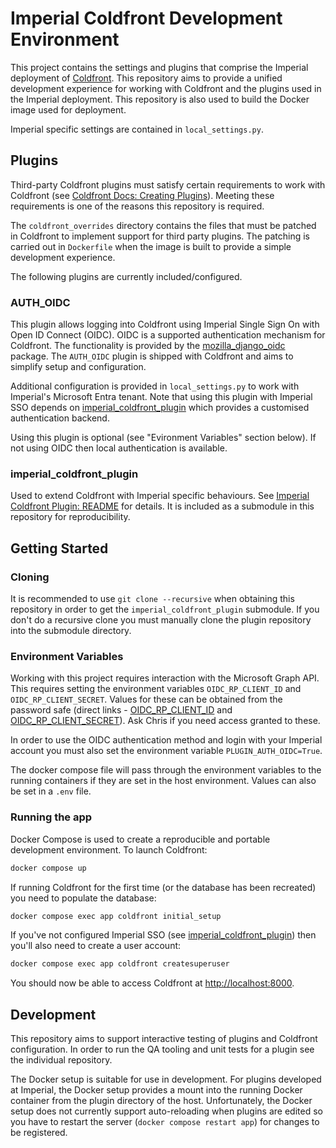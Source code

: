 # Imperial Coldfront Development Environment

This project contains the settings and plugins that comprise the Imperial deployment of
[Coldfront]. This repository aims to provide a unified development experience for
working with Coldfront and the plugins used in the Imperial deployment. This repository
is also used to build the Docker image used for deployment.

Imperial specific settings are contained in `local_settings.py`.

## Plugins

Third-party Coldfront plugins must satisfy certain requirements to work with Coldfront
(see [Coldfront Docs: Creating Plugins]). Meeting these requirements is one of the
reasons this repository is required.

The `coldfront_overrides` directory contains the files that must be patched in Coldfront
to implement support for third party plugins. The patching is carried out in
`Dockerfile` when the image is built to provide a simple development experience.

The following plugins are currently included/configured.

### AUTH_OIDC

This plugin allows logging into Coldfront using Imperial Single Sign On with Open ID
Connect (OIDC). OIDC is a supported authentication mechanism for Coldfront. The
functionality is provided by the [mozilla_django_oidc] package. The `AUTH_OIDC` plugin
is shipped with Coldfront and aims to simplify setup and configuration.

Additional configuration is provided in `local_settings.py` to work with Imperial's
Microsoft Entra tenant. Note that using this plugin with Imperial SSO depends on
[imperial_coldfront_plugin] which provides a customised authentication backend.

Using this plugin is optional (see "Evironment Variables" section below).
If not using OIDC then local authentication is available. 

[mozilla_django_oidc]: https://mozilla-django-oidc.readthedocs.io
[Coldfront Docs: OIDC]: https://coldfront.readthedocs.io/en/latest/config/#openid-connect-auth

### imperial\_coldfront\_plugin

Used to extend Coldfront with Imperial specific behaviours. See [Imperial Coldfront
Plugin: README] for details. It is included as a submodule in this repository for
reproducibility.

[Imperial Coldfront Plugin: README]: https://github.com/ImperialCollegeLondon/imperial_coldfront_plugin
[Coldfront Docs: Creating Plugins]: https://coldfront.readthedocs.io/en/latest/plugin/how_to_create_a_plugin/

## Getting Started

### Cloning

It is recommended to use `git clone --recursive` when obtaining this repository in order
to get the `imperial_coldfront_plugin` submodule. If you don't do a recursive clone you
must manually clone the plugin repository into the submodule directory.

### Environment Variables

Working with this project requires interaction with the Microsoft Graph API. This
requires setting the environment variables `OIDC_RP_CLIENT_ID` and
`OIDC_RP_CLIENT_SECRET`. Values for these can be obtained from the password safe
(direct links - [OIDC_RP_CLIENT_ID] and [OIDC_RP_CLIENT_SECRET]). Ask Chris if you need
access granted to these.

[OIDC_RP_CLIENT_ID]: https://icsecpws.cc.ic.ac.uk:443/GetPassCard.cc?ACCOUNTID=456011&ORGN_NAME=MSP
[OIDC_RP_CLIENT_SECRET]: https://icsecpws.cc.ic.ac.uk:443/GetPassCard.cc?ACCOUNTID=455711&ORGN_NAME=MSP

In order to use the OIDC authentication method and login with your Imperial account you
must also set the environment variable `PLUGIN_AUTH_OIDC=True`.

The docker compose file will pass through the environment variables to the running
containers if they are set in the host environment. Values can also be set in a `.env`
file.

### Running the app

Docker Compose is used to create a reproducible and portable development environment. To
launch Coldfront:

```bash
docker compose up
```

If running Coldfront for the first time (or the database has been recreated) you need to
populate the database:

```bash
docker compose exec app coldfront initial_setup
```

If you've not configured Imperial SSO (see [imperial_coldfront_plugin]) then you'll also
need to create a user account:

```bash
docker compose exec app coldfront createsuperuser
```

You should now be able to access Coldfront at <http://localhost:8000>.

## Development

This repository aims to support interactive testing of plugins and Coldfront
configuration. In order to run the QA tooling and unit tests for a plugin see the
individual repository.

The Docker setup is suitable for use in development. For plugins developed at Imperial,
the Docker setup provides a mount into the running Docker container from the plugin
directory of the host. Unfortunately, the Docker setup does not currently support
auto-reloading when plugins are edited so you have to restart the server (`docker
compose restart app`) for changes to be registered.

[Coldfront]: https://coldfront.readthedocs.io/en/latest/
[imperial_coldfront_plugin]: https://github.com/ImperialCollegeLondon/imperial_coldfront_plugin/tree/main
